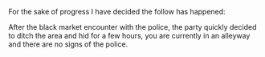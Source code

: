 For the sake of progress I have decided the follow has happened:

After the black market encounter with the police, the party quickly decided to ditch the area and hid for a few hours, you are currently in an alleyway and there are no signs of the police.